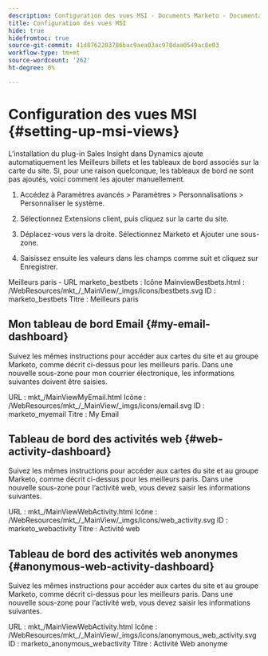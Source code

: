```yaml
---
description: Configuration des vues MSI - Documents Marketo - Documentation du produit
title: Configuration des vues MSI
hide: true
hidefromtoc: true
source-git-commit: 41d8762203786bac9aea03ac978daa0549ac8e93
workflow-type: tm+mt
source-wordcount: '262'
ht-degree: 0%

---
```


# Configuration des vues MSI {#setting-up-msi-views}

L’installation du plug-in Sales Insight dans Dynamics ajoute automatiquement les Meilleurs billets et les tableaux de bord associés sur la carte du site. Si, pour une raison quelconque, les tableaux de bord ne sont pas ajoutés, voici comment les ajouter manuellement.

1. Accédez à Paramètres avancés > Paramètres > Personnalisations > Personnaliser le système.

1. Sélectionnez Extensions client, puis cliquez sur la carte du site.

1. Déplacez-vous vers la droite. Sélectionnez Marketo et Ajouter une sous-zone.

1. Saisissez ensuite les valeurs dans les champs comme suit et cliquez sur Enregistrer.

Meilleurs paris - URL marketo_bestbets : Icône MainviewBestbets.html : /WebResources/mkt_/_MainView/_imgs/icons/bestbets.svg ID : marketo_bestbets Titre : Meilleurs paris

## Mon tableau de bord Email {#my-email-dashboard}

Suivez les mêmes instructions pour accéder aux cartes du site et au groupe Marketo, comme décrit ci-dessus pour les meilleurs paris.  Dans une nouvelle sous-zone pour mon courrier électronique, les informations suivantes doivent être saisies.

URL : mkt_/MainViewMyEmail.html Icône : /WebResources/mkt_/_MainView/_imgs/icons/email.svg ID : marketo_myemail Titre : My Email

## Tableau de bord des activités web {#web-activity-dashboard}

Suivez les mêmes instructions pour accéder aux cartes du site et au groupe Marketo, comme décrit ci-dessus pour les meilleurs paris.  Dans une nouvelle sous-zone pour l’activité web, vous devez saisir les informations suivantes.

URL : mkt_/MainViewWebActivity.html Icône : /WebResources/mkt_/_MainView/_imgs/icons/web_activity.svg ID : marketo_webactivity Titre : Activité web

## Tableau de bord des activités web anonymes {#anonymous-web-activity-dashboard}

Suivez les mêmes instructions pour accéder aux cartes du site et au groupe Marketo, comme décrit ci-dessus pour les meilleurs paris.  Dans une nouvelle sous-zone pour l’activité web, vous devez saisir les informations suivantes.

URL : mkt_/MainViewWebActivity.html Icône : /WebResources/mkt_/_MainView/_imgs/icons/anonymous_web_activity.svg ID : marketo_anonymous_webactivity Titre : Activité Web anonyme
